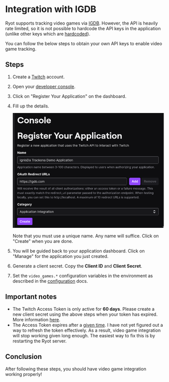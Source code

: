 # Integration with IGDB

Ryot supports tracking video games via [IGDB](https://www.igdb.com/). However,
the API is heavily rate limited, so it is not possible to hardcode the API keys
in the application (unlike other keys which are [hardcoded](/apps/backend/src/config.rs)).

You can follow the below steps to obtain your own API keys to enable video game
tracking.

## Steps

1. Create a [Twitch](https://twitch.tv) account.

2. Open your [developer console](https://dev.twitch.tv/console).

3. Click on "Register Your Application" on the dashboard.

3. Fill up the details.

	![Twitch application](/docs/assets/twitch-application.png)

	Note that you must use a unique name. Any name will suffice. Click on
	"Create" when you are done.

4. You will be guided back to your application dashboard. Click on "Manage" for
	the application you just created.

5. Generate a client secret. Copy the **Client ID** and **Client Secret**.

6. Set the `video_games.*` configuration variables in the environment as
	described in the [configuration](/README.md#-configuration-options) docs.

## Important notes

- The Twitch Access Token is only active for **60 days**. Please create a new
	client secret using the above steps when your token has expired. More
	information [here](https://api-docs.igdb.com/#4-my-accesstoken-stopped-working-why).
- The Access Token expires after a [given time](https://api-docs.igdb.com/#authentication).
	I have not yet figured out a way to refresh the token effectively. As a result,
	video game integration will stop working given long enough. The easiest way to
	fix this is by restarting the Ryot server.
	
## Conclusion

After following these steps, you should have video game integration working
properly!

